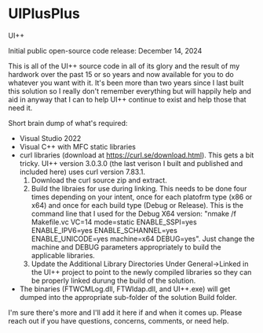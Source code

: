# UIPlusPlus
 UI++

Initial public open-source code release: December 14, 2024

This is all of the UI++ source code in all of its glory and the result of my hardwork over the past 15 or so years and now available for you to do whatever you want with it. It's been more than two years since I last built this solution so I really don't remember everything but will happily help and aid in anyway that I can to help UI++ continue to exist and help those that need it.

Short brain dump of what's required:
- Visual Studio 2022
- Visual C++ with MFC static libraries
- curl libraries (download at https://curl.se/download.html). This gets a bit tricky. UI++ version 3.0.3.0 (the last verison I built and published and included here) uses curl version 7.83.1.
  1. Download the curl source zip and extract.
  2. Build the libraies for use during linking. This needs to be done four times depending on your intent, once for each platofrm type (x86 or x64) and once for each build type (Debug or Release). This is the command line that I used for the Debug X64 version: "nmake /f Makefile.vc VC=14 mode=static ENABLE_SSPI=yes ENABLE_IPV6=yes ENABLE_SCHANNEL=yes ENABLE_UNICODE=yes machine=x64 DEBUG=yes". Just change the machine and DEBUG parameters appropriately to build the applicable libraries.
  3. Update the Additional Library Directories Under General->Linked in the UI++ project to point to the newly compiled libraries so they can be properly linked durung the build of the solution.
- The binaries (FTWCMLog.dll, FTWldap.dll, and UI++.exe) will get dumped into the appropriate sub-folder of the solution Build folder.

I'm sure there's more and I'll add it here if and when it comes up. Please reach out if you have questions, concerns, comments, or need help.
